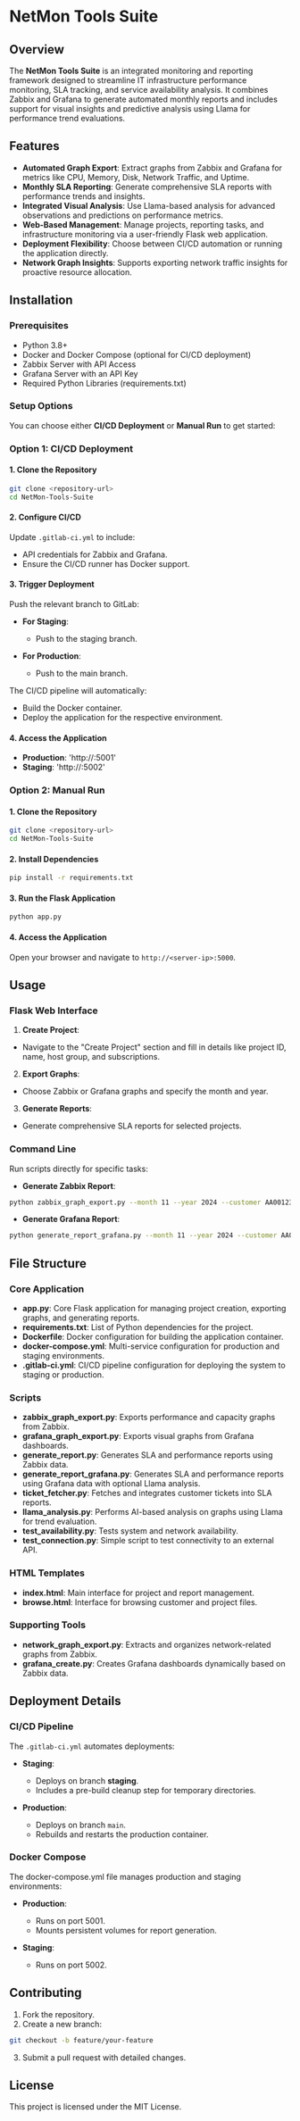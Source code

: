 # NetMon Tools Suite

## Overview
The **NetMon Tools Suite** is an integrated monitoring and reporting framework designed to streamline IT infrastructure performance monitoring, SLA tracking, and service availability analysis. It combines Zabbix and Grafana to generate automated monthly reports and includes support for visual insights and predictive analysis using Llama for performance trend evaluations.

## Features
- **Automated Graph Export**: Extract graphs from Zabbix and Grafana for metrics like CPU, Memory, Disk, Network Traffic, and Uptime.
- **Monthly SLA Reporting**: Generate comprehensive SLA reports with performance trends and insights.
- **Integrated Visual Analysis**: Use Llama-based analysis for advanced observations and predictions on performance metrics.
- **Web-Based Management**: Manage projects, reporting tasks, and infrastructure monitoring via a user-friendly Flask web application.
- **Deployment Flexibility**: Choose between CI/CD automation or running the application directly.
- **Network Graph Insights**: Supports exporting network traffic insights for proactive resource allocation.

## Installation
### Prerequisites
- Python 3.8+
- Docker and Docker Compose (optional for CI/CD deployment)
- Zabbix Server with API Access
- Grafana Server with an API Key
- Required Python Libraries (requirements.txt)

### Setup Options
You can choose either **CI/CD Deployment** or **Manual Run** to get started:

### Option 1: CI/CD Deployment

#### 1. Clone the Repository
```bash
git clone <repository-url>
cd NetMon-Tools-Suite
```

#### 2. Configure CI/CD
Update `.gitlab-ci.yml` to include:

- API credentials for Zabbix and Grafana.
- Ensure the CI/CD runner has Docker support.

#### 3. Trigger Deployment
Push the relevant branch to GitLab:

- **For Staging**:
  - Push to the staging branch.

- **For Production**:
  - Push to the main branch.

The CI/CD pipeline will automatically:

- Build the Docker container.
- Deploy the application for the respective environment.

#### 4. Access the Application
- **Production**: 'http://<server-ip>:5001'
- **Staging**: 'http://<server-ip>:5002'

### Option 2: Manual Run

#### 1. Clone the Repository
```bash
git clone <repository-url>
cd NetMon-Tools-Suite
```

#### 2. Install Dependencies
```bash
pip install -r requirements.txt
```

#### 3. Run the Flask Application
```bash
python app.py
```

#### 4. Access the Application
Open your browser and navigate to `http://<server-ip>:5000`.

## Usage
### Flask Web Interface

1. **Create Project**:
  - Navigate to the "Create Project" section and fill in details like project ID, name, host group, and subscriptions.

2. **Export Graphs**:
  - Choose Zabbix or Grafana graphs and specify the month and year.

3. **Generate Reports**:
  - Generate comprehensive SLA reports for selected projects.

### Command Line
Run scripts directly for specific tasks:

- **Generate Zabbix Report**:
```bash
python zabbix_graph_export.py --month 11 --year 2024 --customer AA001234
```
- **Generate Grafana Report**:
```bash
python generate_report_grafana.py --month 11 --year 2024 --customer AA001234 --llama
```

## File Structure

### Core Application
- **app.py**: Core Flask application for managing project creation, exporting graphs, and generating reports.
- **requirements.txt**: List of Python dependencies for the project.
- **Dockerfile**: Docker configuration for building the application container.
- **docker-compose.yml**: Multi-service configuration for production and staging environments.
- **.gitlab-ci.yml**: CI/CD pipeline configuration for deploying the system to staging or production.

### Scripts
- **zabbix_graph_export.py**: Exports performance and capacity graphs from Zabbix.
- **grafana_graph_export.py**: Exports visual graphs from Grafana dashboards.
- **generate_report.py**: Generates SLA and performance reports using Zabbix data.
- **generate_report_grafana.py**: Generates SLA and performance reports using Grafana data with optional Llama analysis.
- **ticket_fetcher.py**: Fetches and integrates customer tickets into SLA reports.
- **llama_analysis.py**: Performs AI-based analysis on graphs using Llama for trend evaluation.
- **test_availability.py**: Tests system and network availability.
- **test_connection.py**: Simple script to test connectivity to an external API.

### HTML Templates
- **index.html**: Main interface for project and report management.
- **browse.html**: Interface for browsing customer and project files.

### Supporting Tools
- **network_graph_export.py**: Extracts and organizes network-related graphs from Zabbix.
- **grafana_create.py**: Creates Grafana dashboards dynamically based on Zabbix data.

## Deployment Details

### CI/CD Pipeline
The `.gitlab-ci.yml` automates deployments:

- **Staging**:
  - Deploys on branch **staging**.
  - Includes a pre-build cleanup step for temporary directories.

- **Production**:
  - Deploys on branch `main`.
  - Rebuilds and restarts the production container.

### Docker Compose
The docker-compose.yml file manages production and staging environments:

- **Production**:
  - Runs on port 5001.
  - Mounts persistent volumes for report generation.

- **Staging**:
  - Runs on port 5002.

## Contributing
1. Fork the repository.
2. Create a new branch:
```bash
git checkout -b feature/your-feature
```
3. Submit a pull request with detailed changes.

## License
This project is licensed under the MIT License.
